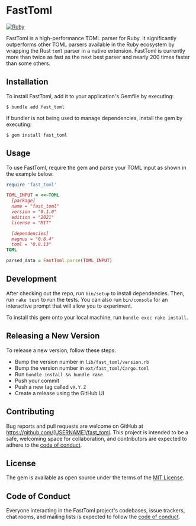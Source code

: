 # FastToml

[![Ruby](https://github.com/karreiro/fast_toml/actions/workflows/ci.yml/badge.svg)](https://github.com/karreiro/fast_toml/actions/workflows/ci.yml)

FastToml is a high-performance TOML parser for Ruby. It significantly outperforms other TOML parsers available in the Ruby ecosystem by wrapping the Rust `toml` parser in a native extension. FastToml is currently more than twice as fast as the next best parser and nearly 200 times faster than some others.


## Installation

To install FastToml, add it to your application's Gemfile by executing:

```
$ bundle add fast_toml
```

If bundler is not being used to manage dependencies, install the gem by executing:

```
$ gem install fast_toml
```

## Usage

To use FastToml, require the gem and parse your TOML input as shown in the example below:

```ruby
require 'fast_toml'

TOML_INPUT = <<~TOML
  [package]
  name = "fast_toml"
  version = "0.1.0"
  edition = "2021"
  license = "MIT"

  [dependencies]
  magnus = "0.6.4"
  toml = "0.8.13"
TOML

parsed_data = FastToml.parse(TOML_INPUT)
```

## Development

After checking out the repo, run `bin/setup` to install dependencies. Then, run `rake test` to run the tests. You can also run `bin/console` for an interactive prompt that will allow you to experiment.

To install this gem onto your local machine, run `bundle exec rake install`.

## Releasing a New Version

To release a new version, follow these steps:
- Bump the version number in `lib/fast_toml/version.rb`
- Bump the version number in `ext/fast_toml/Cargo.toml`
- Run `bundle install && bundle rake`
- Push your commit
- Push a new tag called `vX.Y.Z`
- Create a release using the GitHub UI

## Contributing

Bug reports and pull requests are welcome on GitHub at https://github.com/[USERNAME]/fast_toml. This project is intended to be a safe, welcoming space for collaboration, and contributors are expected to adhere to the [code of conduct](https://github.com/[USERNAME]/fast_toml/blob/main/CODE_OF_CONDUCT.md).

## License

The gem is available as open source under the terms of the [MIT License](https://opensource.org/licenses/MIT).

## Code of Conduct

Everyone interacting in the FastToml project's codebases, issue trackers, chat rooms, and mailing lists is expected to follow the [code of conduct](https://github.com/[USERNAME]/fast_toml/blob/main/CODE_OF_CONDUCT.md).
